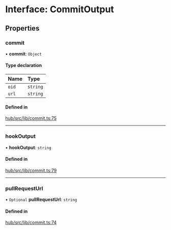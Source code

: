 # Interface: CommitOutput

## Properties

### commit

• **commit**: `Object`

#### Type declaration

| Name | Type |
| :------ | :------ |
| `oid` | `string` |
| `url` | `string` |

#### Defined in

[hub/src/lib/commit.ts:75](https://github.com/huggingface/huggingface.js/blob/main/packages/hub/src/lib/commit.ts#L75)

___

### hookOutput

• **hookOutput**: `string`

#### Defined in

[hub/src/lib/commit.ts:79](https://github.com/huggingface/huggingface.js/blob/main/packages/hub/src/lib/commit.ts#L79)

___

### pullRequestUrl

• `Optional` **pullRequestUrl**: `string`

#### Defined in

[hub/src/lib/commit.ts:74](https://github.com/huggingface/huggingface.js/blob/main/packages/hub/src/lib/commit.ts#L74)
